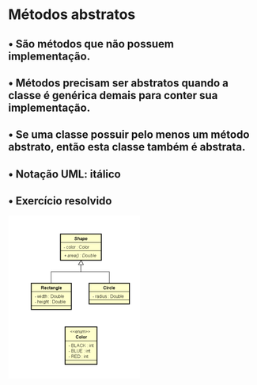 # Métodos abstratos
## • São métodos que não possuem implementação.
## • Métodos precisam ser abstratos quando a classe é genérica demais para conter sua implementação.
## • Se uma classe possuir pelo menos um método abstrato, então esta classe também é abstrata.
## • Notação UML: itálico
## • Exercício resolvido

![img.png](img.png)